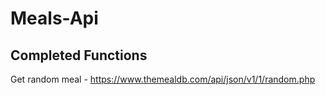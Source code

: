 # Meals-Api
## Completed Functions
Get random meal - https://www.themealdb.com/api/json/v1/1/random.php